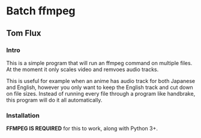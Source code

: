 # Batch ffmpeg
## Tom Flux

### Intro
This is a simple program that will run an ffmpeg command on multiple files. At the moment it only scales video and remvoes audio tracks.

This is useful for example when an anime has audio track for both Japanese and English, however you only want to keep the English track and cut down on file sizes. Instead of running every file through a program like handbrake, this program will do it all automatically.

### Installation
**FFMPEG IS REQUIRED** for this to work, along with Python 3+.
